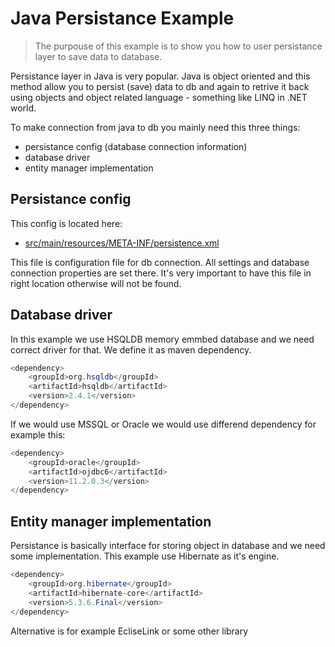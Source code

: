 # Java Persistance Example

> The purpouse of this example is to show you how to user persistance layer to save data to database.

Persistance layer in Java is very popular. Java is object oriented and this method allow you to persist (save) data to db and again to retrive it back using objects and object related language - something like LINQ in .NET world. 

To make connection from java to db you mainly need this three things:

* persistance config (database connection information)
* database driver
* entity manager implementation

## Persistance config

This config is located here: 

* [src/main/resources/META-INF/persistence.xml](https://github.com/Pooky/java-enterprise-examples/blob/master/persistance-example/src/main/resources/META-INF/persistence.xml)

This file is configuration file for db connection. All settings and database connection properties are set there. It's very important to have this file in right location otherwise will not be found.

## Database driver

In this example we use HSQLDB memory emmbed database and we need correct driver for that. We define it as maven dependency.
```java
<dependency>
	<groupId>org.hsqldb</groupId>
	<artifactId>hsqldb</artifactId>
	<version>2.4.1</version>
</dependency>
```
If we would use MSSQL or Oracle we would use differend dependency for example this:
```java
<dependency>
    <groupId>oracle</groupId>
    <artifactId>ojdbc6</artifactId>
    <version>11.2.0.3</version>
</dependency>
```
## Entity manager implementation
Persistance is basically interface for storing object in database and we need some implementation. 
This example use Hibernate as it's engine.
```java
<dependency>
    <groupId>org.hibernate</groupId>
    <artifactId>hibernate-core</artifactId>
    <version>5.3.6.Final</version>
</dependency>
```
Alternative is for example EcliseLink or some other library
